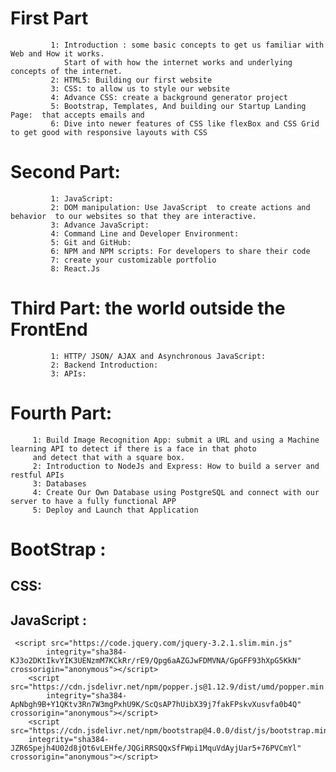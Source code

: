 # First Part

             1: Introduction : some basic concepts to get us familiar with Web and How it works.
                Start of with how the internet works and underlying concepts of the internet.
             2: HTML5: Building our first website
             3: CSS: to allow us to style our website
             4: Advance CSS: create a background generator project
             5: Bootstrap, Templates, And building our Startup Landing Page:  that accepts emails and
             6: Dive into newer features of CSS like flexBox and CSS Grid to get good with responsive layouts with CSS

# Second Part:

             1: JavaScript:
             2: DOM manipulation: Use JavaScript  to create actions and behavior  to our websites so that they are interactive.
             3: Advance JavaScript:
             4: Command Line and Developer Environment:
             5: Git and GitHub:
             6: NPM and NPM scripts: For developers to share their code
             7: create your customizable portfolio
             8: React.Js

# Third Part: the world outside the FrontEnd

             1: HTTP/ JSON/ AJAX and Asynchronous JavaScript:
             2: Backend Introduction:
             3: APIs:

# Fourth Part:

         1: Build Image Recognition App: submit a URL and using a Machine learning API to detect if there is a face in that photo
         and detect that with a square box.
         2: Introduction to NodeJs and Express: How to build a server and restful APIs
         3: Databases
         4: Create Our Own Database using PostgreSQL and connect with our server to have a fully functional APP
         5: Deploy and Launch that Application


# BootStrap : 
   ## CSS:     
   <link rel="stylesheet" href="https://cdn.jsdelivr.net/npm/bootstrap@4.0.0/dist/css/bootstrap.min.css" 
                integrity="sha384-Gn5384xqQ1aoWXA+058RXPxPg6fy4IWvTNh0E263XmFcJlSAwiGgFAW/dAiS6JXm" crossorigin="anonymous">
        
   ## JavaScript : 
     <script src="https://code.jquery.com/jquery-3.2.1.slim.min.js" 
            integrity="sha384-KJ3o2DKtIkvYIK3UENzmM7KCkRr/rE9/Qpg6aAZGJwFDMVNA/GpGFF93hXpG5KkN" crossorigin="anonymous"></script>
        <script src="https://cdn.jsdelivr.net/npm/popper.js@1.12.9/dist/umd/popper.min.js" 
            integrity="sha384-ApNbgh9B+Y1QKtv3Rn7W3mgPxhU9K/ScQsAP7hUibX39j7fakFPskvXusvfa0b4Q" crossorigin="anonymous"></script>
        <script src="https://cdn.jsdelivr.net/npm/bootstrap@4.0.0/dist/js/bootstrap.min.js" 
        integrity="sha384-JZR6Spejh4U02d8jOt6vLEHfe/JQGiRRSQQxSfFWpi1MquVdAyjUar5+76PVCmYl" crossorigin="anonymous"></script>
    